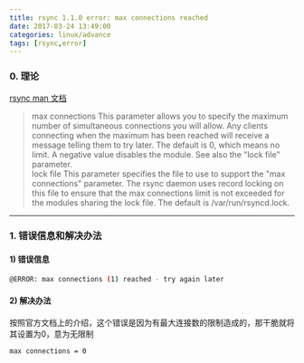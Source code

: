 ```yaml
---
title: rsync 1.1.0 error: max connections reached
date: 2017-03-24 13:49:00
categories: linux/advance
tags: [rsync,error]
---
```


### 0. 理论
[rsync man 文档](https://download.samba.org/pub/rsync/rsyncd.conf.html)  
> max connections
This parameter allows you to specify the maximum number of simultaneous connections you will allow. Any clients connecting when the maximum has been reached will receive a message telling them to try later. The default is 0, which means no limit. A negative value disables the module. See also the "lock file" parameter.  
lock file
This parameter specifies the file to use to support the "max connections" parameter. The rsync daemon uses record locking on this file to ensure that the max connections limit is not exceeded for the modules sharing the lock file. The default is /var/run/rsyncd.lock.

---

### 1. 错误信息和解决办法
#### 1) 错误信息
``` bash
@ERROR: max connections (1) reached - try again later
```

#### 2) 解决办法
按照官方文档上的介绍，这个错误是因为有最大连接数的限制造成的，那干脆就将其设置为0，意为无限制
``` bash
max connections = 0
```
